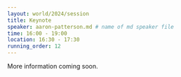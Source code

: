 ```yaml
---
layout: world/2024/session
title: Keynote
speaker: aaron-patterson.md # name of md speaker file
time: 16:00 - 19:00
location: 16:30 - 17:30
running_order: 12
---
```


More information coming soon.
